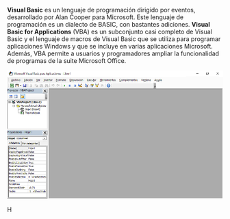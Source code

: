 **Visual Basic** es un lenguaje de programación dirigido por eventos, desarrollado por Alan Cooper para Microsoft. Este lenguaje de programación es un dialecto de BASIC, con bastantes adiciones. **Visual Basic for Applications** (VBA) es un subconjunto casi completo de Visual Basic y el lenguaje de macros de Visual Basic que se utiliza para programar aplicaciones Windows y que se incluye en varias aplicaciones Microsoft. Además, VBA permite a usuarios y programadores ampliar la funcionalidad de programas de la suite Microsoft Office.

![Figura 0-1](images/0-1.png?raw=true)

H

